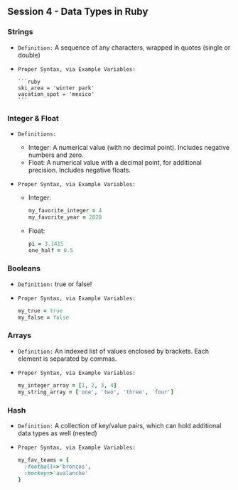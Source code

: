 ## Session 4 - Data Types in Ruby

### Strings
- `Definition:`  A sequence of any characters, wrapped in quotes (single or double)

- `Proper Syntax, via Example Variables: `

      ```ruby
      ski_area = 'winter park'
      vacation_spot = 'mexico'
      ```

### Integer & Float
- `Definitions: `
    - Integer:  A numerical value (with no decimal point). Includes negative numbers and zero.
    - Float:  A numerical value with a decimal point, for additional precision. Includes negative floats.

- `Proper Syntax, via Example Variables: `
    - Integer:
        ```ruby
        my_favorite_integer = 4
        my_favorite_year = 2020
        ```
    - Float:
        ```ruby
        pi = 3.1415
        one_half = 0.5
        ```

### Booleans
- `Definition:`  true or false!

- `Proper Syntax, via Example Variables: `
    ```ruby
    my_true = true
    my_false = false
    ```

### Arrays
- `Definition:`  An indexed list of values enclosed by brackets. Each element is separated by commas.

- `Proper Syntax, via Example Variables: `
    ```ruby
    my_integer_array = [1, 2, 3, 4]
    my_string_array = ['one', 'two', 'three', 'four']
    ```

### Hash
- `Definition:`  A collection of key/value pairs, which can hold additional data types as well (nested)

- `Proper Syntax, via Example Variables: `
    ```ruby
    my_fav_teams = {
      :football=>'broncos',
      :hockey=>'avalanche'
    }
    ```
